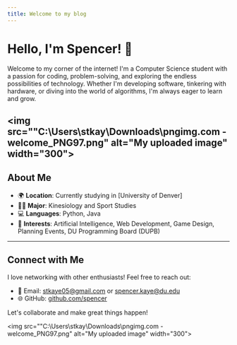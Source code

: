 ```yaml
---
title: Welcome to my blog
---
```



# Hello, I'm Spencer! 👋

Welcome to my corner of the internet! I'm a Computer Science student with a passion for coding, problem-solving, and exploring the endless possibilities of technology. Whether I'm developing software, tinkering with hardware, or diving into the world of algorithms, I'm always eager to learn and grow.


<img src=""C:\Users\stkay\Downloads\pngimg.com - welcome_PNG97.png" alt="My uploaded image" width="300">
---

## About Me

- 🌍 **Location**: Currently studying in [University of Denver]
- 👨‍🎓 **Major**: Kinesiology and Sport Studies
- 💻 **Languages**: Python, Java
- 🚀 **Interests**: Artificial Intelligence, Web Development, Game Design, Planning Events, DU Programming Board (DUPB)

---

## Connect with Me

I love networking with other enthusiasts! Feel free to reach out:

- 📧 Email: stkaye05@gmail.com or spencer.kaye@du.edu
- 🌐 GitHub: [github.com/spencer](https://github.com/spencer)

Let's collaborate and make great things happen!

<img src=""C:\Users\stkay\Downloads\pngimg.com - welcome_PNG97.png" alt="My uploaded image" width="300">

